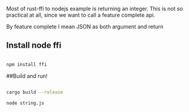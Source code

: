
Most of rust-ffi to nodejs example is returning an integer. This is not so practical at all, since we want to call a feature complete api.

By feature complete I mean JSON as both argument and return


## Install node ffi

```sh

npm install ffi

```

##Build and run!

```sh

cargo build --release

node string.js

````
